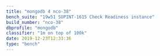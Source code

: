 ```yaml
---
title: "mongodb 4 nco-38"
bench_suite: "19w51 SUPINT-1615 Check Readiness instance"
build_number: "nco-38"
dbprofile: "mongodb"
classifier: "1m on top of 100k"
date: 2019-12-23T12:33:36
type: "bench"
---
```


